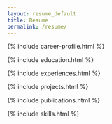 ```yaml
---
layout: resume_default
title: Resume
permalink: /resume/
---
```



{% include career-profile.html %}

<!-- {% unless site.data.data.sidebar.education %} -->
  {% include education.html %}
<!-- {% endunless %} -->

{% include experiences.html %}

{% include projects.html %}

{% include publications.html %}

{% include skills.html %}
